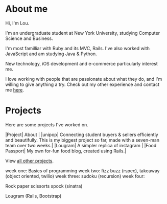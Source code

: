About me
===

Hi, I'm Lou. 

I'm an undergraduate student at New York University, studying Computer Science and Business.

I'm most familliar with Ruby and its MVC, Rails. I've also worked with JavaScript and am studying Java & Python.

New technology, iOS development and e-commerce particularly interest me.

I love working with people that are passionate about what they do, and I'm willing to give anything a try. Check out my other experience and contact me [here].


Projects
===

Here are some projects I've worked on.

|Project| About |
|unipop| Connecting student buyers & sellers efficiently and beautifully. This is my biggest project so far, made with a seven-man team over two weeks.|
|Lougram| A simpler replica of instagram |
|Food Passport| My own for-fun food blog, created using Rails.|


View [all other projects].


week one: Basics of programming
week two: fizz buzz (rspec), takeaway (object oriented, twilio)
week three: sudoku (recursion)
week four:

Rock paper scissorts spock (sinatra)

Lougram (Rails, Bootstrap)

[all other projects]:https://github.com/loulai?tab=repositories
[here]:https://www.linkedin.com/in/louiselai88/
[haptic technology]:http://
[wearbles]:http://